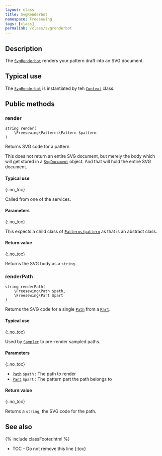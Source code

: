 ```yaml
---
layout: class
title: SvgRenderbot
namespace: Freesewing
tags: [class]
permalink: /class/svgrenderbot
---
```

## Description 

The [`SvgRenderbot`](svgrenderbot) renders your pattern draft 
into an SVG document.

## Typical use

The [`SvgRenderbot`](svgrenderbot) is instantiated by teh [`Context`](context) class.

## Public methods

### render

```php?start_inline=1
string render( 
    \Freesewing\Patterns\Pattern $pattern 
)
```
Returns SVG code for a pattern.

This does not return an entire SVG document, but merely the body which will get
stored in a [`SvgDocument`](svgdocument) object. And that will hold the entire SVG document.

#### Typical use
{:.no_toc}

Called from one of the services.

#### Parameters
{:.no_toc}

This expects a child class of [`Patterns/pattern`](patterns/core/pattern) as that is an abstract class.

#### Return value
{:.no_toc}

Returns the SVG body as a `string`.

### renderPath

```php?start_inline=1
string renderPath( 
    \Freesewing\Path $path,
    \Freesewing\Part $part
)
```
Returns the SVG code for a single [`Path`](path) from a [`Part`](part).

#### Typical use
{:.no_toc}

Used by [`Sampler`](sampler) to pre-render sampled paths. 

#### Parameters
{:.no_toc}

- [`Path`](path) `$path` : The path to render
- [`Part`](part) `$part` : The pattern part the path belongs to

#### Return value
{:.no_toc}

Returns a `string`, the SVG code for the path.

## See also
{% include classFooter.html %}
* TOC - Do not remove this line
{:toc}

